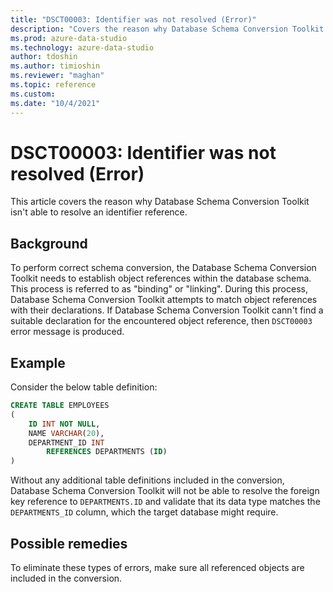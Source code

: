 ```yaml
---
title: "DSCT00003: Identifier was not resolved (Error)"
description: "Covers the reason why Database Schema Conversion Toolkit isn't able to resolve an identifier reference."
ms.prod: azure-data-studio
ms.technology: azure-data-studio
author: tdoshin
ms.author: timioshin
ms.reviewer: "maghan"
ms.topic: reference
ms.custom:
ms.date: "10/4/2021"
---
```


# DSCT00003: Identifier was not resolved (Error)

This article covers the reason why Database Schema Conversion Toolkit isn't able to resolve an identifier reference.

## Background

To perform correct schema conversion, the Database Schema Conversion Toolkit needs to establish object references within the database schema. This process is referred to as "binding" or "linking". During this process, Database Schema Conversion Toolkit attempts to match object references with their declarations. If Database Schema Conversion Toolkit cann't find a suitable declaration for the encountered object reference, then `DSCT00003` error message is produced.

## Example

Consider the below table definition:

```sql
CREATE TABLE EMPLOYEES
(
    ID INT NOT NULL,
    NAME VARCHAR(20),
    DEPARTMENT_ID INT 
        REFERENCES DEPARTMENTS (ID)
)
```

Without any additional table definitions included in the conversion, Database Schema Conversion Toolkit will not be able to resolve the foreign key reference to `DEPARTMENTS.ID` and validate that its data type matches the `DEPARTMENTS_ID` column, which the target database might require.

## Possible remedies

To eliminate these types of errors, make sure all referenced objects are included in the conversion.
